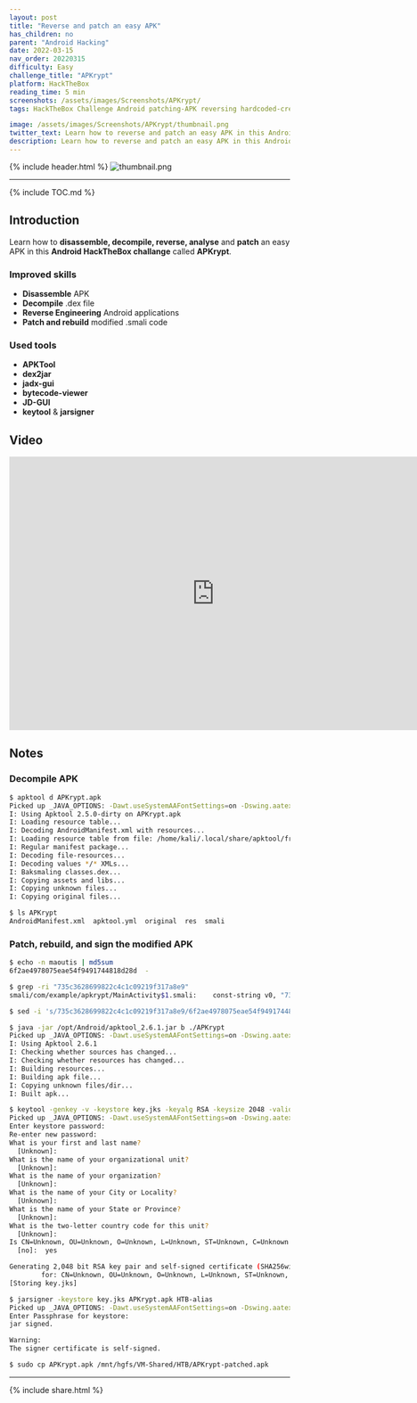 ```yaml
---
layout: post
title: "Reverse and patch an easy APK"
has_children: no
parent: "Android Hacking"
date: 2022-03-15
nav_order: 20220315
difficulty: Easy
challenge_title: "APKrypt"
platform: HackTheBox
reading_time: 5 min
screenshots: /assets/images/Screenshots/APKrypt/
tags: HackTheBox Challenge Android patching-APK reversing hardcoded-credentials

image: /assets/images/Screenshots/APKrypt/thumbnail.png
twitter_text: Learn how to reverse and patch an easy APK in this Android HackTheBox challange called APKrypt. 
description: Learn how to reverse and patch an easy APK in this Android HackTheBox challange called APKrypt. 
---
```


{% include header.html %}
![thumbnail.png]({{page.screenshots}}thumbnail.png)


***

{% include TOC.md %}

## Introduction
Learn how to **disassemble, decompile, reverse, analyse** and **patch** an easy APK in this **Android HackTheBox challange** called **APKrypt**.

### Improved skills
- **Disassemble** APK
- **Decompile** .dex file 
- **Reverse Engineering** Android applications
- **Patch and rebuild** modified .smali code

### Used tools
- **APKTool**
- **dex2jar**
- **jadx-gui**
- **bytecode-viewer**
- **JD-GUI**
- **keytool** & **jarsigner**


## Video
<iframe width="736" height="491" src="https://www.youtube.com/embed/gPPi3v8iRog" title="YouTube video player" frameborder="0" allow="accelerometer; autoplay; clipboard-write; encrypted-media; gyroscope; picture-in-picture" allowfullscreen></iframe>

## Notes
### Decompile APK
```bash
$ apktool d APKrypt.apk
Picked up _JAVA_OPTIONS: -Dawt.useSystemAAFontSettings=on -Dswing.aatext=true
I: Using Apktool 2.5.0-dirty on APKrypt.apk
I: Loading resource table...
I: Decoding AndroidManifest.xml with resources...
I: Loading resource table from file: /home/kali/.local/share/apktool/framework/1.apk
I: Regular manifest package...
I: Decoding file-resources...
I: Decoding values */* XMLs...
I: Baksmaling classes.dex...
I: Copying assets and libs...
I: Copying unknown files...
I: Copying original files...

$ ls APKrypt
AndroidManifest.xml  apktool.yml  original  res  smali
```

### Patch, rebuild, and sign the modified APK
```bash
$ echo -n maoutis | md5sum
6f2ae4978075eae54f9491744818d28d  -

$ grep -ri "735c3628699822c4c1c09219f317a8e9"
smali/com/example/apkrypt/MainActivity$1.smali:    const-string v0, "735c3628699822c4c1c09219f317a8e9"

$ sed -i 's/735c3628699822c4c1c09219f317a8e9/6f2ae4978075eae54f9491744818d28d/' smali/com/example/apkrypt/MainActivity\$1.smali

$ java -jar /opt/Android/apktool_2.6.1.jar b ./APKrypt
Picked up _JAVA_OPTIONS: -Dawt.useSystemAAFontSettings=on -Dswing.aatext=true
I: Using Apktool 2.6.1
I: Checking whether sources has changed...
I: Checking whether resources has changed...
I: Building resources...
I: Building apk file...
I: Copying unknown files/dir...
I: Built apk...

$ keytool -genkey -v -keystore key.jks -keyalg RSA -keysize 2048 -validity 10000 -alias HTB-alias
Picked up _JAVA_OPTIONS: -Dawt.useSystemAAFontSettings=on -Dswing.aatext=true
Enter keystore password:
Re-enter new password:
What is your first and last name?
  [Unknown]:
What is the name of your organizational unit?
  [Unknown]:
What is the name of your organization?
  [Unknown]:
What is the name of your City or Locality?
  [Unknown]:
What is the name of your State or Province?
  [Unknown]:
What is the two-letter country code for this unit?
  [Unknown]:
Is CN=Unknown, OU=Unknown, O=Unknown, L=Unknown, ST=Unknown, C=Unknown correct?
  [no]:  yes

Generating 2,048 bit RSA key pair and self-signed certificate (SHA256withRSA) with a validity of 10,000 days
        for: CN=Unknown, OU=Unknown, O=Unknown, L=Unknown, ST=Unknown, C=Unknown
[Storing key.jks]

$ jarsigner -keystore key.jks APKrypt.apk HTB-alias
Picked up _JAVA_OPTIONS: -Dawt.useSystemAAFontSettings=on -Dswing.aatext=true
Enter Passphrase for keystore:
jar signed.

Warning:
The signer certificate is self-signed.

$ sudo cp APKrypt.apk /mnt/hgfs/VM-Shared/HTB/APKrypt-patched.apk
```


***


{% include share.html %}
